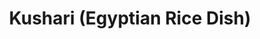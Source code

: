 ---
title: Kushari (Egyptian Rice Dish)
tags: ["dinner"]
imgFile: "kushari.jpg"
serves: 4
ingredients:
- RICE LENTILS
- 1 cup basmati rice
- 50g butter
- 3 cups chicken or vegetable stock
- 1½ tsp ground nutmeg
- 2 tsp ground cinnamon
- 1 tsp salt
- Ground black pepper to taste
- 3 large onions
- 1–2 tins brown lentils
- 1 cup pistachios or almonds (optional)
- 1 good handful fresh parsley, chopped (optional)
- 1 good handful fresh coriander, chopped
- 1 cup dried fruit (e.g. sultanas, raisins, chopped dates, apricots)
- 1 tsp brown sugar
- TOMATO SAUCE
- ¼ cup oil (preferably olive)
- 3 cloves garlic, chopped
- 1 tsp chilli paste
- 1½ tsp ground cumin
- 1 tsp paprika
- ¼ cup cider vinegar (or white wine vinegar)
- 400g tin chopped tomatoes
- 1 tin of water (use the empty tomato can to measure)
- TO SERVE
- Sour cream or unsweetened yoghurt
- Fresh coriander
method:
  - Start by making the rice - Melt butter in a large pan and toast the rice, cinnamon, and nutmeg for a couple of minutes to release their aroma.
  - Add the dried fruit, salt, pepper, and stock. Drain the lentils and stir them into the mix.
  - Bring to a boil, then simmer for 12–14 minutes, stirring regularly.
  - Remove from heat, cover with a lid, and steam for 12 minutes. If needed, add more water and return to heat until absorbed.
  - For the onions - Slice thinly, sauté in oil with brown sugar until soft and caramelised. Stir into cooked rice and lentils.
  - To make the tomato sauce - Sauté garlic and chilli paste in oil for 2 minutes. Add cumin and paprika, cook for another minute.
  - Add vinegar and let boil for 1 minute, then add tomatoes and 1 tin of water. Simmer gently while rice finishes cooking.
  - Stir chopped herbs and nuts into the rice.
  - Serve in bowls - spoon rice mixture, top with tomato sauce, a dollop of sour cream or yoghurt, and garnish with coriander.
---